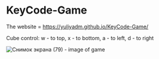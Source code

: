 # KeyCode-Game
The website = https://yuliyadm.github.io/KeyCode-Game/

Cube control:
  w - to top,
  x - to bottom,
  a - to left, 
  d - to right
  
  
![Снимок экрана (79)](https://user-images.githubusercontent.com/97304652/166147345-96c08862-23ec-4930-aaab-a7fce538fda7.png) - image of game
